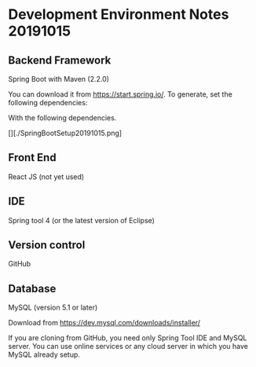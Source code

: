 Development Environment Notes 20191015
======================================

Backend Framework
-----------------

Spring Boot with Maven (2.2.0)         

You can download it from <https://start.spring.io/>. To generate, set the
following dependencies:

With the following dependencies.

[][./SpringBootSetup20191015.png]

Front End 
----------

React JS (not yet used)

IDE 
----

Spring tool 4 (or the latest version of Eclipse)

Version control  
-----------------

GitHub

Database
--------

MySQL (version 5.1 or later)

Download from <https://dev.mysql.com/downloads/installer/>

If you are cloning from GitHub, you need only Spring Tool IDE and MySQL server.
You can use online services or any cloud server in which you have MySQL already
setup.
